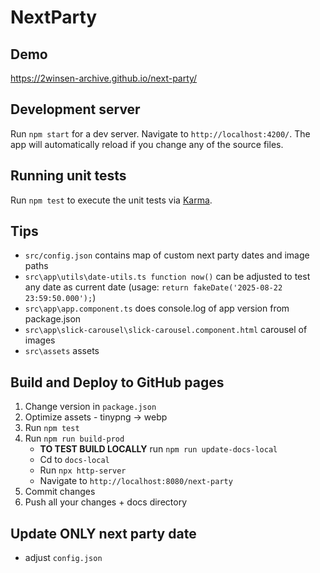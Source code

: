 # NextParty

## Demo

https://2winsen-archive.github.io/next-party/

## Development server

Run `npm start` for a dev server. Navigate to `http://localhost:4200/`. The app will automatically reload if you change any of the source files.

## Running unit tests

Run `npm test` to execute the unit tests via [Karma](https://karma-runner.github.io).

## Tips

- `src/config.json` contains map of custom next party dates and image paths
- `src\app\utils\date-utils.ts function now()` can be adjusted to test any date as current date (usage: `return fakeDate('2025-08-22 23:59:50.000');`)
- `src\app\app.component.ts` does console.log of app version from package.json
- `src\app\slick-carousel\slick-carousel.component.html` carousel of images
- `src\assets` assets

## Build and Deploy to GitHub pages

1. Change version in `package.json`
1. Optimize assets - tinypng -> webp
1. Run `npm test`
1. Run `npm run build-prod`
   - **TO TEST BUILD LOCALLY** run `npm run update-docs-local`
   - Cd to `docs-local`
   - Run `npx http-server`
   - Navigate to `http://localhost:8080/next-party`
1. Commit changes
1. Push all your changes + docs directory

## Update ONLY next party date

- adjust `config.json`
